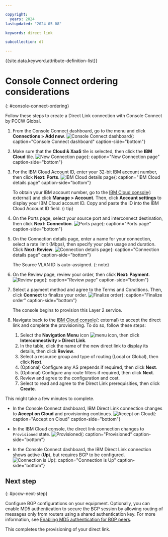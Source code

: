 ```yaml
---

copyright:
  years: 2024
lastupdated: "2024-05-08"

keywords: direct link

subcollection: dl

---
```


{{site.data.keyword.attribute-definition-list}}

# Console Connect ordering considerations
{: #console-connect-ordering}

Follow these steps to create a Direct Link connection with Console Connect by PCCW Global.

1. From the Console Connect dashboard, go to the menu and click **Connections > Add new**.
   ![Console Connect dashboard](/images/pccw-dashboard.png "Console Connect dashboard"){: caption="Console Connect dashboard" caption-side="bottom"}

1. Make sure that the **Cloud & XaaS** tile is selected, then click the **IBM Cloud** tile.
   ![New Connection page](/images/pccw-new-connection.png "New Connection page"){: caption="New Connection page" caption-side="bottom"}

1. For the IBM Cloud Account ID, enter your 32-bit IBM account number, then click **Next: Ports**.
   ![IBM Cloud details page](/images/pccw-account-id.png "IBM Cloud details page"){: caption="IBM Cloud details page" caption-side="bottom"}

   To obtain your IBM account number, go to the [IBM Cloud console](/login){: external} and click **Manage > Account**. Then, click **Account settings** to display your IBM Cloud account ID. Copy and paste the ID into the IBM Cloud Account ID field.
   {: tip}

1. On the Ports page, select your source port and interconnect destination, then click **Next: Connection**.
   ![Ports page](/images/pccw-ports.png "Ports page"){: caption="Ports page" caption-side="bottom"}

1. On the Connection details page, enter a name for your connection, select a rate limit (Mbps), then specify your plan usage and duration. Click **Next: Review**.
   ![Connection details page](/images/pccw-connection-details.png "Connection details page"){: caption="Connection details page" caption-side="bottom"}

   The Source VLAN ID is auto-assigned.
   {: note}

1. On the Review page, review your order, then click **Next: Payment**.
   ![Review page](/images/pccw-review.png "Review page"){: caption="Review page" caption-side="bottom"}

1. Select a payment method and agree to the Terms and Conditions. Then, click **Connect** to finalize your order.
   ![Finalize order](/images/pccw-terms.png "Finalize order"){: caption="Finalize order" caption-side="bottom"}

   The console begins to provision this Layer 2 service.

1. Navigate back to the [IBM Cloud console](/login){: external} to accept the direct link and complete the provisioning. To do so, follow these steps:

   1. Select the **Navigation Menu** icon ![menu icon](../icons/icon_hamburger.svg), then click **Interconnectivity > Direct Link**.
   1. In the table, click the name of the new direct link to display its details, then click **Review**.
   1. Select a resource group and type of routing (Local or Global), then click **Next**.
   1. (Optional) Configure any AS prepends if required, then click **Next**.
   1. (Optional) Configure any route filters if required, then click **Next**.
   1. Review and agree to the configuration and cost.
   1. Select to read and agree to the Direct Link prerequisities, then click **Create**.

This might take a few minutes to complete.

* In the Console Connect dashboard, IBM Direct Link connection changes to **Accept on Cloud** and provisioning continues.
   ![Accept on Cloud](/images/pccw-accept-on-cloud.png "Accept on Cloud"){: caption="Accept on Cloud" caption-side="bottom"}

* In the IBM Cloud console, the direct link connection changes to `Provisioned` state.
   ![Provisioned](/images/pccw-provisioned.png "Provisioned"){: caption="Provisioned" caption-side="bottom"}

* In the Console Connect dashboard, the IBM Direct Link connection shows active (**Up**), but requires BGP to be configured.
   ![Connection is Up](/images/pccw-up.png "Connection is Up"){: caption="Connection is Up" caption-side="bottom"}

## Next step
{: #pccw-next-step}

Configure BGP configurations on your equipment. Optionally, you can enable MD5 authentication to secure the BGP session by allowing routing of messages only from routers using a shared authentication key. For more information, see [Enabling MD5 authentication for BGP peers](/docs/dl?topic=dl-accepting-provider-created-connection#dl-enable-md5-provider).

This completes the provisioning of your direct link.
